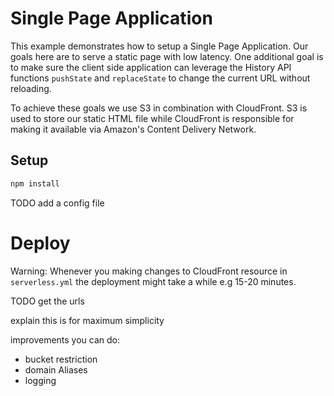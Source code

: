 # Single Page Application

This example demonstrates how to setup a Single Page Application. Our goals here are to serve a static page with low latency. One additional goal is to make sure the client side application can leverage the History API functions `pushState` and `replaceState` to change the current URL without reloading.

To achieve these goals we use S3 in combination with CloudFront. S3 is used to store our static HTML file while CloudFront is responsible for making it available via Amazon's Content Delivery Network.

## Setup

```bash
npm install
```

TODO add a config file

# Deploy

Warning: Whenever you making changes to CloudFront resource in `serverless.yml` the deployment might take a while e.g 15-20 minutes.

TODO get the urls

explain this is for maximum simplicity

improvements you can do:
- bucket restriction
- domain Aliases
- logging

